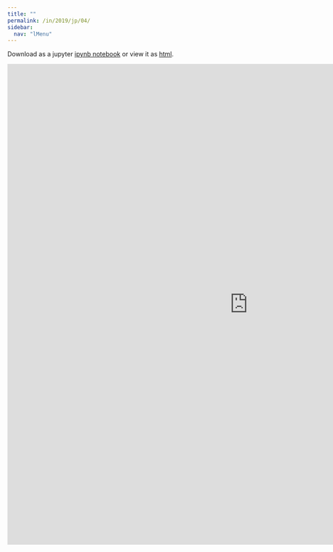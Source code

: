```yaml
---
title: ""
permalink: /in/2019/jp/04/
sidebar:
  nav: "lMenu"
---
```


Download as a jupyter [ipynb notebook](https://lamastex.github.io/scalable-data-science/in/2019/jp/04.ipynb) or view it as [html](https://lamastex.github.io/scalable-data-science/in/2019/jp/04.html).

<iframe src="https://lamastex.github.io/scalable-data-science/in/2019/jp/04.html" width="1080" height="1080" frameborder="0"></iframe>

